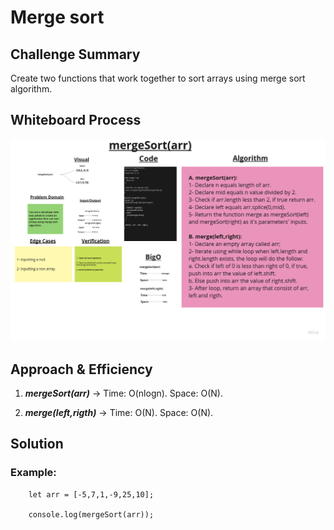 # Merge sort

## Challenge Summary

Create two functions that work together to sort arrays using merge sort algorithm.

## Whiteboard Process

![Whiteboard](./merge-sort-whiteboard-updated.jpg)

## Approach & Efficiency

1. ***mergeSort(arr)*** ->         Time:  O(nlogn).
                                   Space: O(N).

2. ***merge(left,rigth)*** ->      Time:  O(N).
                                   Space: O(N).

## Solution

### Example:

        let arr = [-5,7,1,-9,25,10];

        console.log(mergeSort(arr));
